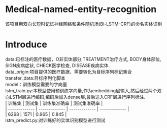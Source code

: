 # Medical-named-entity-recognition
该项目用双向长短时记忆神经网络和条件随机场(Bi-LSTM-CRF)的命名实体识别


# Introduce
data:已标注的医疗数据，O非实体部分,TREATMENT治疗方式, BODY身体部位, SIGN疾病症状, CHECK医学检查, DISEASE疾病实体.  
data_origin:项目提供的医疗数据，需要转化为目标序列标记集合  
transfer_data:目标序列化脚本  
model：训练模型需要的字向量  
lstm_train.py:本模型使用预训练字向量,作为embedding层输入,然后经过两个双向LSTM层进行编码,编码后加入dense层,最后送入CRF层进行序列标注.  
| 训练集     | 测试集    | 训练集准确率    | 测试集准确率    |  
| ------------- | ------------- |  ------------- | ------------- |  
| 6268      | 1571     | 0.965      | 0.845      |    
 lstm_predict.py:对训练好的实体识别模型进行测试  
 
